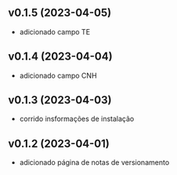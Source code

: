 ## v0.1.5 (2023-04-05)
- adicionado campo TE

## v0.1.4 (2023-04-04)
- adicionado campo CNH

## v0.1.3 (2023-04-03)
- corrido insformações de instalação

## v0.1.2 (2023-04-01)
- adicionado página de notas de versionamento
